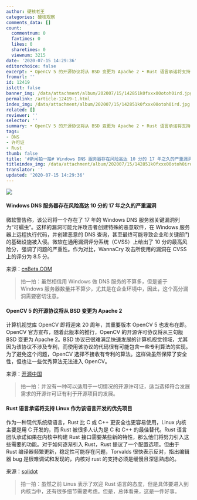 ```yaml
---
author: 硬核老王
categories: 硬核观察
comments_data: []
count:
  commentnum: 0
  favtimes: 0
  likes: 0
  sharetimes: 0
  viewnum: 3215
date: '2020-07-15 14:29:36'
editorchoice: false
excerpt: • OpenCV 5 的开源协议将从 BSD 变更为 Apache 2 • Rust 语言承诺将支持 Linux 作为该语言开发的优先项目
fromurl: ''
id: 12419
islctt: false
banner_img: /data/attachment/album/202007/15/142851k0fxxx00otoh0ird.jpg
permalink: /article-12419-1.html
index_img: /data/attachment/album/202007/15/142851k0fxxx00otoh0ird.jpg
related: []
reviewer: ''
selector: ''
summary: • OpenCV 5 的开源协议将从 BSD 变更为 Apache 2 • Rust 语言承诺将支持 Linux 作为该语言开发的优先项目
tags:
- DNS
- 许可证
- Rust
thumb: false
title: '#新闻拍一拍# Windows DNS 服务器存在风险高达 10 分的 17 年之久的严重漏洞'
titleindex_img: /data/attachment/album/202007/15/142851k0fxxx00otoh0ird.jpg
translator: ''
updated: '2020-07-15 14:29:36'
---
```


![](/data/attachment/album/202007/15/142851k0fxxx00otoh0ird.jpg)


#### Windows DNS 服务器存在风险高达 10 分的 17 年之久的严重漏洞


微软警告称，该公司将一个存在了 17 年的 Windows DNS 服务器关键漏洞列为“可蠕虫”。这样的漏洞可能允许攻击者创建特殊的恶意软件，在 Windows 服务器上远程执行代码，并创建恶意的 DNS 查询，甚至最终可能导致企业和关键部门的基础设施被入侵。微软在通用漏洞评分系统（CVSS）上给出了 10 分的最高风险分，强调了问题的严重性。作为对比，WannaCry 攻击所使用的漏洞在 CVSS 上的评分为 8.5 分。


来源：[cnBeta.COM](https://www.cnbeta.com/articles/tech/1003249.htm)



> 
> 拍一拍：虽然相信用 Windows 做 DNS 服务的不算多，但是鉴于 Windows 服务器数量并不算少，尤其是在企业环境中，因此，这个高分漏洞需要密切注意。
> 
> 
> 


#### OpenCV 5 的开源协议将从 BSD 变更为 Apache 2


计算机视觉库 OpenCV 即将迎来 20 周年，其重要版本 OpenCV 5 也发布在即。OpenCV 官方宣布，随着此版本的推行，OpenCV 的开源许可协议将从三句版 BSD 变更为 Apache 2。BSD 协议已很难满足快速发展的计算机视觉领域，尤其因为该协议不涉及专利，而使用该协议的代码很有可能包含一些专利算法的实现。为了避免这个问题，OpenCV 选择不接收有专利的算法。这样做虽然保障了安全性，但也让一些优秀算法无法进入 OpenCV。


来源：[开源中国](https://www.oschina.net/news/117198/opencv-is-to-change-the-license-to-apache-2)



> 
> 拍一拍：并没有一种可以适用于一切情况的开源许可证，适当选择符合发展需求的开源许可证有利于开源项目的发展。
> 
> 
> 


#### Rust 语言承诺将支持 Linux 作为该语言开发的优先项目


作为一种现代系统级语言，Rust 比 C 或 C++ 更安全也更容易使用，Linux 内核主要是用 C 开发的，而 Rust 被很多人认为是 C 和 C++ 的最佳替代。Rust 语言团队承诺如果在内核中构建 Rust 接口需要某些新的特性，那么他们将努力引入这些需要的功能。对于如何逐渐引入 Rust，Rust 提议了一个配置选项。但由于 Rust 编译器频繁更新，稳定性可能存在问题，Torvalds 很快表示反对，指出编辑器 bug 是很难调试和发现的，内核对 rust 的支持必须是缓慢且深思熟虑的。


来源：[solidot](https://www.solidot.org/story?sid=64946)



> 
> 拍一拍：虽然之前 Linus 表示了欢迎 Rust 语言的态度，但是具体要进入到内核当中，还有很多细节需要考虑。但是，总体看来，这是一件好事。
> 
> 
>
